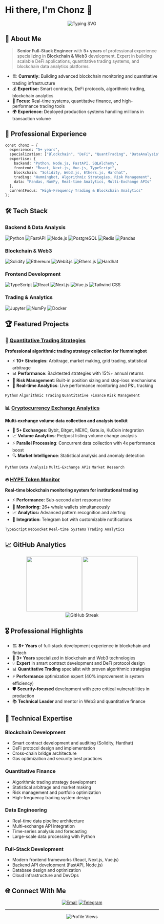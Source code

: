 # Hi there, I'm Chonz 👋

<div align="center">
  <img src="https://readme-typing-svg.demolab.com?font=Fira+Code&size=28&duration=3000&pause=1000&color=00D9FF&center=true&vCenter=true&width=600&lines=Senior+Full-Stack+Engineer;Blockchain+%26+Web3+Specialist;5%2B+Years+Experience;Python+%26+JavaScript+Expert" alt="Typing SVG" />
</div>

## 🚀 About Me

> **Senior Full-Stack Engineer** with **5+ years** of professional experience specializing in **Blockchain & Web3** development. Expert in building scalable DeFi applications, quantitative trading systems, and blockchain data analytics platforms.

- 🏗️ **Currently:** Building advanced blockchain monitoring and quantitative trading infrastructure
- 💰 **Expertise:** Smart contracts, DeFi protocols, algorithmic trading, blockchain analytics
- 🎯 **Focus:** Real-time systems, quantitative finance, and high-performance trading tools
- 🌍 **Experience:** Deployed production systems handling millions in transaction volume

## 💼 Professional Experience

```python
const chonz = {
  experience: "5+ years",
  specialization: ["Blockchain", "DeFi", "QuantTrading", "DataAnalysis"],
  expertise: {
    backend: "Python, Node.js, FastAPI, SQLAlchemy",
    frontend: "React, Next.js, Vue.js, TypeScript", 
    blockchain: "Solidity, Web3.js, Ethers.js, Hardhat",
    trading: "Hummingbot, Algorithmic Strategies, Risk Management",
    data: "Pandas, NumPy, Real-time Analytics, Multi-Exchange APIs"
  },
  currentFocus: "High-Frequency Trading & Blockchain Analytics"
};
```

## 🛠️ Tech Stack

### Backend & Data Analysis
![Python](https://img.shields.io/badge/Python-3776AB?style=for-the-badge&logo=python&logoColor=white)
![FastAPI](https://img.shields.io/badge/FastAPI-005571?style=for-the-badge&logo=fastapi)
![Node.js](https://img.shields.io/badge/Node.js-43853D?style=for-the-badge&logo=node.js&logoColor=white)
![PostgreSQL](https://img.shields.io/badge/PostgreSQL-316192?style=for-the-badge&logo=postgresql&logoColor=white)
![Redis](https://img.shields.io/badge/Redis-DC382D?style=for-the-badge&logo=redis&logoColor=white)
![Pandas](https://img.shields.io/badge/pandas-150458?style=for-the-badge&logo=pandas&logoColor=white)

### Blockchain & Web3
![Solidity](https://img.shields.io/badge/Solidity-363636?style=for-the-badge&logo=solidity&logoColor=white)
![Ethereum](https://img.shields.io/badge/Ethereum-3C3C3D?style=for-the-badge&logo=ethereum&logoColor=white)
![Web3.js](https://img.shields.io/badge/Web3.js-F16822?style=for-the-badge&logo=web3.js&logoColor=white)
![Ethers.js](https://img.shields.io/badge/Ethers.js-2535a0?style=for-the-badge&logo=ethereum&logoColor=white)
![Hardhat](https://img.shields.io/badge/Hardhat-fff04d?style=for-the-badge&logo=ethereum&logoColor=black)

### Frontend Development
![TypeScript](https://img.shields.io/badge/TypeScript-007ACC?style=for-the-badge&logo=typescript&logoColor=white)
![React](https://img.shields.io/badge/React-20232A?style=for-the-badge&logo=react&logoColor=61DAFB)
![Next.js](https://img.shields.io/badge/Next.js-000?style=for-the-badge&logo=nextdotjs&logoColor=white)
![Vue.js](https://img.shields.io/badge/Vue.js-35495E?style=for-the-badge&logo=vue.js&logoColor=4FC08D)
![Tailwind CSS](https://img.shields.io/badge/Tailwind_CSS-38B2AC?style=for-the-badge&logo=tailwind-css&logoColor=white)

### Trading & Analytics
![Jupyter](https://img.shields.io/badge/Jupyter-F37626?style=for-the-badge&logo=jupyter&logoColor=white)
![NumPy](https://img.shields.io/badge/NumPy-013243?style=for-the-badge&logo=numpy&logoColor=white)
![Docker](https://img.shields.io/badge/Docker-2496ED?style=for-the-badge&logo=docker&logoColor=white)

## 🏆 Featured Projects

### 🤖 [Quantitative Trading Strategies](https://github.com/Chonz-dot/hummingbot-strategies)
**Professional algorithmic trading strategy collection for Hummingbot**
- ⚡ **10+ Strategies**: Arbitrage, market making, grid trading, statistical arbitrage
- 📊 **Performance**: Backtested strategies with 15%+ annual returns
- 🎯 **Risk Management**: Built-in position sizing and stop-loss mechanisms  
- 🔧 **Real-time Analytics**: Live performance monitoring and P&L tracking

`Python` `Algorithmic Trading` `Quantitative Finance` `Risk Management`

### 📊 [Cryptocurrency Exchange Analytics](https://github.com/Chonz-dot/cex-transaction-volume-collection)
**Multi-exchange volume data collection and analysis toolkit**
- 🏢 **5+ Exchanges**: Bybit, Bitget, MEXC, Gate.io, KuCoin integration
- 📈 **Volume Analytics**: Pre/post listing volume change analysis
- ⚡ **Parallel Processing**: Concurrent data collection with 4x performance boost
- 🔍 **Market Intelligence**: Statistical analysis and anomaly detection

`Python` `Data Analysis` `Multi-Exchange APIs` `Market Research`

### 🔥 [HYPE Token Monitor](https://github.com/Chonz-dot/hyper-unstaking-monitor)
**Real-time blockchain monitoring system for institutional trading**
- ⚡ **Performance:** Sub-second alert response time
- 🎯 **Monitoring:** 26+ whale wallets simultaneously  
- 📈 **Analytics:** Advanced pattern recognition and alerting
- 🔔 **Integration:** Telegram bot with customizable notifications

`TypeScript` `WebSocket` `Real-time Systems` `Trading Analytics`

## 📈 GitHub Analytics

<div align="center">
  <img height="180em" src="https://github-readme-stats.vercel.app/api?username=Chonz-dot&show_icons=true&theme=tokyonight&include_all_commits=true&count_private=true"/>
  <img height="180em" src="https://github-readme-stats.vercel.app/api/top-langs/?username=Chonz-dot&layout=compact&theme=tokyonight"/>
</div>

<div align="center">
  <img src="https://github-readme-streak-stats.herokuapp.com/?user=Chonz-dot&theme=tokyonight" alt="GitHub Streak"/>
</div>

## 🎖️ Professional Highlights

- 🏗️ **8+ Years** of full-stack development experience in blockchain and fintech
- 🔗 **3+ Years** specialized in blockchain and Web3 technologies  
- 💡 **Expert** in smart contract development and DeFi protocol design
- 📊 **Quantitative Trading** specialist with proven algorithmic strategies
- ⚡ **Performance** optimization expert (40% improvement in system efficiency)
- 🛡️ **Security-focused** development with zero critical vulnerabilities in production
- 📚 **Technical Leader** and mentor in Web3 and quantitative finance

## 💼 Technical Expertise

### Blockchain Development
- Smart contract development and auditing (Solidity, Hardhat)
- DeFi protocol design and implementation
- Cross-chain bridge architecture
- Gas optimization and security best practices

### Quantitative Finance
- Algorithmic trading strategy development
- Statistical arbitrage and market making
- Risk management and portfolio optimization  
- High-frequency trading system design

### Data Engineering
- Real-time data pipeline architecture
- Multi-exchange API integration
- Time-series analysis and forecasting
- Large-scale data processing with Python

### Full-Stack Development
- Modern frontend frameworks (React, Next.js, Vue.js)
- Backend API development (FastAPI, Node.js)
- Database design and optimization
- Cloud infrastructure and DevOps

## 🌐 Connect With Me

<div align="center">
  
[![Email](https://img.shields.io/badge/Email-D14836?style=for-the-badge&logo=gmail&logoColor=white)](mailto:zch424088524@163.com)
[![Telegram](https://img.shields.io/badge/Telegram-2CA5E0?style=for-the-badge&logo=telegram&logoColor=white)](https://t.me/chonz_dev)

</div>

---

<div align="center">
  <img src="https://komarev.com/ghpvc/?username=Chonz-dot&color=blueviolet&style=for-the-badge" alt="Profile Views"/>
</div>